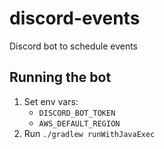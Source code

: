 # discord-events
Discord bot to schedule events


## Running the bot

1. Set env vars:
    - `DISCORD_BOT_TOKEN` 
    - `AWS_DEFAULT_REGION`
2. Run `./gradlew runWithJavaExec`
